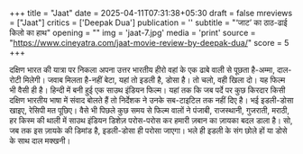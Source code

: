 +++
title = "Jaat"
date = 2025-04-11T07:31:38+05:30
draft = false
mreviews = ["Jaat"]
critics = ['Deepak Dua']
publication = ''
subtitle = "‘जाट’ का ठाठ-ढाई किलो का हाथ"
opening = ""
img = 'jaat-7.jpg'
media = 'print'
source = "https://www.cineyatra.com/jaat-movie-review-by-deepak-dua/"
score = 5
+++

दक्षिण भारत की यात्रा पर निकला अपना उत्तर भारतीय हीरो वहां के एक ढाबे वाली से पूछता है-अम्मा, दाल-रोटी मिलेगी। जवाब मिलता है-नहीं बेटा, यहां तो इडली है, डोसा है। तो चलो, वही खिला दो। यह फिल्म भी वैसी ही है। हिन्दी में बनी हुई एक साउथ इंडियन फिल्म। यहां तक कि जब पर्दे पर कुछ किरदार किसी दक्षिण भारतीय भाषा में संवाद बोलते हैं तो निर्देशक ने उनके सब-टाइटिल तक नहीं दिए है। भई इडली-डोसा खाइए, रेसिपी मत पूछिए। वैसे भी पिछले कुछ समय से फिल्म वालों ने पंजाबी, राजस्थानी, गुजराती, मराठी, हर किस्म की थाली में साउथ इंडियन डिशेज़ परोस-परोस कर हमारी ज़बान का ज़ायका बदल डाला है। सो, जब तक इस ज़ायके की डिमांड है, इडली-डोसा ही परोसा जाएगा। भले ही इडली के संग छोले हों या डोसे के साथ दाल मक्खनी।
